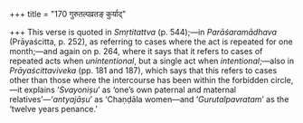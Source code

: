 +++
title = "170 गुरुतल्पव्रतङ् कुर्याद्"

+++
This verse is quoted in *Smṛtitattva* (p. 544);—in *Parāśaramādhava*
(Prāyaścitta, p. 252), as referring to cases where the act is repeated
for one month;—and again on p. 264, where it says that it refers to
cases of repeated acts when *unintentional*, but a single act when
*intentional*;—also in *Prāyaścittaviveka* (pp. 181 and 187), which says
that this refers to cases other than those where the intercourse has
been within the forbidden circle,—it explains ‘*Svayoniṣu*’ as ‘one’s
own paternal and maternal relatives’—‘*antyajāṣu*’ as ‘Chaṇḍāla
women—and ‘*Gurutalpavratam*’ as the ‘twelve years penance.’



